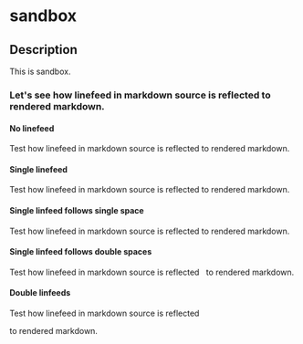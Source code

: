 # sandbox

## Description
This is sandbox.

### Let's see how linefeed in markdown source is reflected to rendered markdown.

#### No linefeed

Test how linefeed in markdown source is reflected to rendered markdown.

#### Single linefeed

Test how linefeed in markdown source is reflected
to rendered markdown.

#### Single linfeed follows single space

Test how linefeed in markdown source is reflected 
to rendered markdown.

#### Single linfeed follows double spaces

Test how linefeed in markdown source is reflected  
to rendered markdown.

#### Double linfeeds

Test how linefeed in markdown source is reflected

to rendered markdown.


